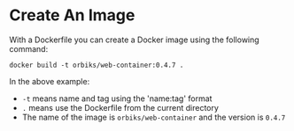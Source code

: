 # Create An Image

With a Dockerfile you can create a Docker image using the following command:

```shell
docker build -t orbiks/web-container:0.4.7 .
```

In the above example:

* `-t` means name and tag using the 'name:tag' format
* `.` means use the Dockerfile from the current directory
* The name of the image is `orbiks/web-container` and the version is `0.4.7`
